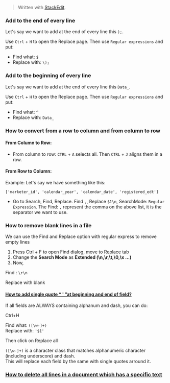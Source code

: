 
> Written with [StackEdit](https://stackedit.io/).

### Add to the end of every line
Let's say we want to add at the end of every line this `);`.

Use `Ctrl` + `H` to open the Replace page. Then use `Regular expressions` and put:

- Find what: `$`
- Replace with: `\);`

### Add to the beginning of every line
Let's say we want to add at the end of every line this `Data_`.

Use `Ctrl` + `H` to open the Replace page. Then use `Regular expressions` and put:

- Find what: `^`
- Replace with: `Data_`

### How to convert from a row to column and from column to row

#### From Column to Row:

- From column to row: `CTRL` + `A` selects all. Then `CTRL` + `J` aligns them in a row.

#### From Row to Column:

Example: 
Let's say we have something like this:
```
['marketer_id', 'calendar_year', 'calendar_date', 'registered_edt']
```

- Go to Search, Find, Replace. Find `,`, Replace `$1\n`, SearchMode: `Regular Expression`. The Find: `,` represent the comma on the above list, it is the separator we want to use. 

### How to remove blank lines in a file

We can use the Find and Replace option with  regular  express to remove empty lines  
  
1. Press Ctrl + F to open Find  dialog, move to Replace tab  
2. Change the  **Search Mode**  as  **Extended (\n,\r,\t,\0,\x ...)**  
3. Now,  
  
Find : `\r\n`

Replace with blank

#### [How to add single quote “ ' ”at beginning and end of field?](https://stackoverflow.com/questions/34900052/how-to-add-single-quote-at-beginning-and-end-of-field)

If all fields are ALWAYS containing alphanum and dash, you can do:

Ctrl+H

Find what:  `([\w-]+)`  
Replace with:  `'$1'`

Then click on  Replace all

`([\w-]+)`  is a character class that matches alphanumeric character (including underscore) and dash.  
This will replace each field by the same with single quotes arround it.

### [How to delete all lines in a document which has a specific text](https://notepad-plus-plus.org/community/topic/12814/how-to-delete-all-lines-in-a-document-which-has-a-specific-text)
<!--stackedit_data:
eyJoaXN0b3J5IjpbMjA3NjI0MDY5MiwxNDY1NTQ2OTY3LC01Nz
c5MDc0MTcsMTM0NTczMDk5MywtNDM3MTY0NjYzLC0xMzI2Nzk2
NDc1LDUxNTcxNDc0XX0=
-->